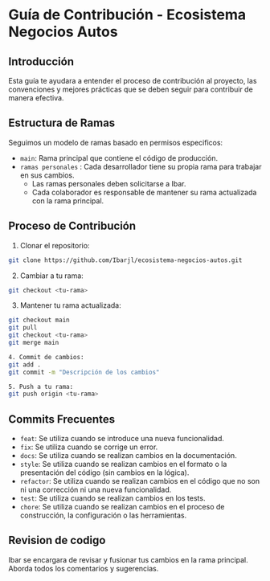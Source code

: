 # Guía de Contribución - Ecosistema Negocios Autos

## Introducción 
Esta guía te ayudara a entender el proceso de contribución al proyecto, las convenciones y mejores prácticas que se deben seguir para contribuir de manera efectiva.

## Estructura de Ramas
Seguimos un modelo de ramas basado en permisos especificos:

- `main`: Rama principal que contiene el código de producción.
- `ramas personales` : Cada desarrollador tiene su propia rama para trabajar en sus cambios.
    - Las ramas personales deben solicitarse a Ibar.
    - Cada colaborador es responsable de mantener su rama actualizada con la rama principal.

## Proceso de Contribución

1. Clonar el repositorio: 
```bash
git clone https://github.com/Ibarjl/ecosistema-negocios-autos.git
```
2. Cambiar a tu rama:
```bash
git checkout <tu-rama>
```
3. Mantener tu rama actualizada:
```bash
git checkout main 
git pull
git checkout <tu-rama>
git merge main

4. Commit de cambios:
git add .
git commit -m "Descripción de los cambios"

5. Push a tu rama:
git push origin <tu-rama>
```
## Commits Frecuentes
- `feat`: Se utiliza cuando se introduce una nueva funcionalidad.
- `fix`: Se utiliza cuando se corrige un error.
- `docs`: Se utiliza cuando se realizan cambios en la documentación.
- `style`: Se utiliza cuando se realizan cambios en el formato o la presentación del código (sin cambios en la lógica).
- `refactor`: Se utiliza cuando se realizan cambios en el código que no son ni una corrección ni una nueva funcionalidad.
- `test`: Se utiliza cuando se realizan cambios en los tests.
- `chore`: Se utiliza cuando se realizan cambios en el proceso de construcción, la configuración o las herramientas.

## Revision de codigo 
Ibar se encargara de revisar y fusionar tus cambios en la rama principal.
Aborda todos los comentarios y sugerencias. 


